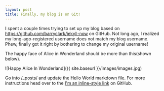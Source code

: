 ```yaml
---
layout: post
title: Finally, my blog is on Git!
---
```


I spent a couple times trying to set up my blog based on https://github.com/barryclark/jekyll-now on GitHub. Not long ago, I realized my long-ago-registered username does not match my blog username. Phew, finally got it right by bothering to change my original username!

The happy face of Alice in Wonderland should be more than this(shown below).

![Happy Alice In Wonderland]({{ site.baseurl }}/images/images.jpg)

Go into /_posts/ and update the Hello World markdown file. For more instructions head over to the [I'm an inline-style link](https://www.google.com) on GitHub.
